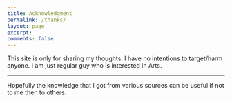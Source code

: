 ```yaml
---
title: Acknowledgment
permalink: /thanks/
layout: page
excerpt: 
comments: false
---
```


This site is only for sharing my thoughts. I have no intentions to target/harm anyone. I am just regular guy who is interested in Arts.

<hr>

Hopefully the knowledge that I got from various sources can be useful if not to me then to others.
